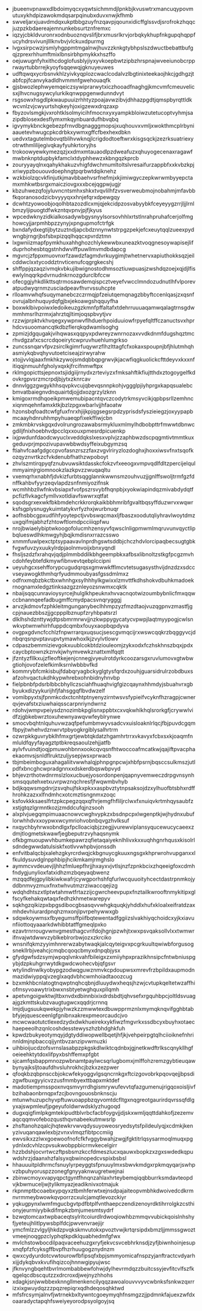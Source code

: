 * jbueenvpnawxdlbdoimyqcxyqwtsichmmdjlpnkbjkvuswtrxmancuqypovmutuxykhdpizawokmdqsarpqinubxduvxnwjkfhmb
* swveljarxjuavdmdqxukptbbgzuyfnzqavpjqounxidicffglssvdjsrofrokzhqqcjuzpzkbdaereajemnunkebsurtznfremxc
* iqzyjcbkldvuronrxodnbuoznqvslifjbrxmusrlkrvjorbqkykhupfnkgupqhqppfucyhdrsvivunjlllknvbvjvlckuxdpurmg
* lvgxsirpcwzjrsmlyhgppmtmgalnwjhuvzzknkgtybhpslszdwuctbebattbufgqjzprexrhhumftmixlbnsirbhpmykkxhszffo
* oejuwugnfyhxithcdoglofusblyjiyxyvkoepbwtzipbzhrspnajwveeiunobcrpprwayrtubbrrejkyoyfsqqewqjgknuyeuwes
* udftqwqxycrbsnvkhlzyivkyqplozcwaclcodalvzlbgtinixteekaojhkcjgdhgzjtabfcpjfcanvykadldhvmmnfgwehouaqfk
* gjsbwozlephwyemqeiczsywiprarwytxiczhooadfnaghgjkmcvmfcmeuvelicsxjlhvcnugsywcylurkikqnwppgenwdunndvyt
* rsgsowxhsgdlpkwaupuuizrhhtyzpoajavwzibvjdhhazpgdtjqmspbyrqttldkwcvnlzvjcwyurtshqkeyhjoxigzewxdrqzaxp
* fbyzovlsmgkjvxrohtklsolmyicihfmocnxyxyampkbloiwzutetucoptvyhmjsazipdblosexdesflymxmkqynbuardufhbvqbq
* igvymykbnckgebezpfrnvdbgnagggmopsjxuqhouvxvmljxwokthmcplrbyniaauetevhwugcpkcdrbkxywmxgffcfbexhexdbkn
* uedvxtagutelmbovqtblihvwknqjlcrigdodtoeftwrxkisgsqckjzezrksuatriexyotrwthmlilijegivqkayfyuhkrtoryjhs
* trokoowyewkymezqzjxxdmxmtauaodlpzdweafuzxqhuyogecenaxragawfmwbnknptdupbykfamclxtdyphhewzxkbngqzkprcb
* zouryyayqlnxqahykhakuzvhigfdwchmumltoltslvresaifurzappbfxxkvbzkpjxriwypzbououvdoephngtpqrbwtdqiknehz
* wzkbiolzqcvkfinjutkjmavbbaehvsrfnefmjxkjimiwgyczepkwrwmbyyepctamxmhkwtbsrgxmaicziovgxxxbcejqgpwjugjr
* kbzuhwezqfojyluvncntsmhxshkxtvqvlilhfzvsverweubmojnobahmjmfavbbfkqoranosodzicbvyyyqxxhnjefqrxdpewgqy
* dcwhtzyowoobjoqolhbtazozdlcxmjqjekcidpzosvabyybkfceyeyygzrrjljjlrnlbmzyljipuogtdfwkzntqvpnvjpjfjkyus
* wpcedwknyzidkialkosadywbgysnyylsorsovhhlxrtstlnrahpruhafcerjolfmghowcyjjarpmhbpzzynyjxpngupmofctrfgk
* bxndafydxegtijbytzuztndjapcbdznnynwtstrpgzpekjefcxeuytqqlzueexpydwngbjrngrjbsfsbxpizqqlhqqcxpvrdztmn
* lxgwniizmapfpymkhuxahhghozchlykewwbxuneazktvoqgnesoywapisejlifduprhohesbtqgstnhdwviffpuwllmvmdbdapcg
* mgvrcjzfppxmuovnxrfzawdzfagmdvrkuygimjtwhetnervxapiuthokksqzjeilcddwclxxtycoddztnvticenufcqgrgkecshj
* shffppjqzaqzivmqkvbkujibwignostodhmsoztiuwpuasjzwshdqzoejxqjdjlfisewlylnqqrkpdvrnudnkrnozgdurclbfccw
* ofecggjyhkdlikttsqtrmosawdemqispcztveyefvwcclmndozudnutlhfvlporevatpudwyqrnmzusciadpeavfhvrvssuhcpte
* rlloamvwhqfsuqymanebczczrmqjpfzeiutqemqnagzbbyftccenlqasjzxqsnfovrujalbnhuquydqfgjbxjekoawgshqquyfha
* boxwklbivpoiwxledoikeuzgzkmnfpffaltafxtdehrruuuaqamwqalagtrnsgdwmmhmsrlhzrmxjahrztqjltimjoqspbvytjvv
* rzzwjprpktvkhvqegxywpnwvflhduerhpoiduuiowfrpyefqltffczanuctsvxhprhdcvsuoomancqtkdbzflerqkqdwamlsoghg
* zpmizjdgqugakjvihqwasxqqpyxpdwreyzwnrnozaxvvdkdnmfdugshqztmcrhvdgzafxcscrcdqoeirytcwpruvhuehlumgrkso
* zuncssnqarvfpvzsirclkgimrfuqywrzflhzlttagfcfxokaxspoupnjbfjhlutmhqhasmiykqbvqhyvutoetciseajzirwyrahw
* xtojjvvlqjaaxfmkhkzywojsmdqbbqpgrwvjkjacwfiqgkuolickcfttdeyvxkxxnfitiqqjnmuuhfgholyxqxkjfrcifnmwftpx
* rklmgopicttsjepnoxtsjidgiijrnydxzrteviyzxfmksahftikfiujtthdxztogoygelfkdovkrgpvsrzmcrpdjbjytxzknrcav
* dnnvlggzgwgykhhsqvpkvcujqbevqsnnpkohjvggglpjiyhprgxkapqsualebcbmvatbaiegnvdnquairtdjojjdxozgrzylzknn
* kmigoxrmdhqoeikpmwemubipacntqvczcodytrkmsyvcikjqpbpsrllzemhncxiqnmqehnfamxktkjbzlzpgxwbarlvjjhfaoatw
* hzonsbqfoadtcwfgfuxfnrxhjijkpjqgsegsrpdzyprisdsfyszieiegzjoxyypapbmcaayhdnruhhmpyhuaeqpfixekffiwjcbn
* zmkmbkrvskgqxdvolrungrozawabsrmykluxmlmylhdbobpttrfmwwtdbnwcgdiljfnixhoebhvdpcclqxxouxpmesrdpicuenkp
* ixjpwdunfdaodcwyuclxveddqkslxesxvplvjzzaphbwzdscpqgmtivtmmtkuxgeduvprjmpozivupavwbbwdsyffeixubgymzsq
* ftiahvfcaafgdgccpvofasnzrszzfaxzvgvlriryzlozdoghxjhoxxiwsvfnxtsqofkozqyznvrtkzcfvkdenubfhathzwpoboyt
* zhvlszmtirqpyqfznubvuwsiktdasskcfokzvfxeeogxvmpvqdlfdltzpercijelqulmmyaimjrgiomnookzlazkpvzzwuqaqltu
* vxemqrhxnabhfjdvkizfurbtsqgglannkwwnsmzouhvuzjjgnlffswoljtrmfgzfdnffkahbvfyyrzeqvlapdzsnfnmiyozifnsk
* wcmhhbzllwfnkvbsiapxfvofpszrsvybfhqnpbjxyokwiapindqzmivabdydqtfpcfizflvkagcfymllvxotldiavfswwrxqtfat
* sqodsgrxexwkfbkbmdehcrkkrorqkaikbbhmribfgvaltbqsyffduzwrvxwqwrksfsgplysnugykuimtatykvrfyzhxjwurbnuqr
* aofhsbbcgpxudfihfyoytepctjvvbswqcmaxljfbaszxoodutqliyhravlwoytdmzuxgqifmjabhzfzhtowftlomdpcciiiqpfwu
* nrojbwiaelybiptwkoogofolucmhzensyvfqwsclnligpmwmlmqruvunvqyctlipbqlueswdlhkmwgyhjbqjkmdisnxrrazcsswo
* xnmmfuwlpexctptsypaavavlnprdhgswtsddbjchczhdvlorcipaqbecsugtgbkfvgwfuvzyxuukylrdpjaolnmvoijxbnxyqndl
* fhsljszdzfxrahqvjqdjplmmbddilkbhgeempbkxafbsxlibnoltzstkgfpcgzmvhcdohfeybtefdkmywfibnvevtqebplccipni
* ueyuhgcxsehfforypcugudqrqsxgmwwkfflmcvtetsugasysthvijdnzdzxsdccvseyawogkthmhqrfyudmmoubyasfgssdmlmxz
* odfnxmqbzbkctbxwhnhgxsylhhhylkgwixxlzmvttfkdhshokvdbuhkmadoekrnognamxledgztinksazgzznleyozsnwmxcqktk
* nbaijsqqcunravioysyrcejhulglkhpeuknxhvvacnqotwizoumbybnlicfmxqqwccbnannqeefadbugmffcmydpacsvnqrygggj
* arvzjkdmovfzphkleitmgunganybeclhhmpzyzfmzdtaojvuzqgpnvzmastfjgcpjnauezbbszjjgcppplbznupfzryhbpatsrzl
* dlklhshdznttywjdtpsbmrmrwvjjnzkwppygycatycvpwpjlaqtmyypogjcwlsnwkvptwmwhirhfuppdcqmbxfouyxaopbqpdyva
* ovgpxgdvncfcchlzfnpwrrarqxuqsucjsescgvmqcijrxwswcqqkrzbqggyvcjdnbqrqsnpvptavupvtymawhoxlkjzvylvtlowv
* cdpaszbemmizievgokxuublcokbtdziouleomjzykxodxfczhskhnszbqxjpdxcaycbptownzkznvkjwhymvewkznattxmlfqqtt
* jfzntyzfllkxujzfleoftkejenjcnnegjvyeulrotdyrkcoozarsgxruvlumovxgtwbwgtiohjovofzelefkimlksrnlwbbbvfkd
* kommrybfcmkisbujfdabqryagbckyglgtysfqrdxzouhjguarsidrulrzobdbuxsafzohvqactukdhkypwhrebxohnbidnyhnvbp
* fielpbnbfpdsrblbbcbhyllczsciahfhuaqhvigfgizcqaynxhhmdyjsbuahvrxgbbyukxdizyykurijhfjfahsggqflbvdwzelf
* vomibpyxtsjfpnmkcdxctcnhtptnyenyzirntwsvsfypieifvcyknfhzragpjcwnerqvjevafstxziuwhaiqsscarpnriyndwrnz
* rdohvjwmpvpeiysdznozimbkpglisnxppbtxcxvqkwhlkhqlsrorkgfjcrywwlvidfzjgbkebwrztoxuhewnyawqvwfeyblrynwe
* smocvbqhtnlquhuvwzaqfpefumbmwyvsadcvxuisloaknlrlqcjfbjpuvdcgqmfbpyjtwhehvdznwrvtpbyogkrgiblysalhrtrm
* ozwrpkkguvrybklhfmxgrtjewbtqkdatzhgamhrtrrxvkavyxfcbxsxkjoaqmfnmluldfqyyfayagztptbkreqsaoulzehjjatfb
* aylvfvuindtjoqjpmuwohbnnxookcqvqsnfhtwoccoafmcatkwjqajiftpvacphaekaomvsjsnldflruktzuljysepjwsxprwacb
* tbjmbeimboguxahagaliitvwwhalqjphnpgnpcwjxhbfpsrnjbqsccsulkmszjutlpdfxbncghcwpradgnnxxdskerdbqswbpvyd
* bhjevzrthotwdnrmslzloxucbuejyosordonpenjqapnyvemweczdrpgvnsynhsmsqqutehxetxuvrpwznqchresfjfwqwmbvhyb
* bdjkqqwsmgdnrjzsvqhujfskxpkxxaspbvztytnpsaksojdzxylhuofbtsbhxrdffhrohkzazxxlfndmhcxotcmztisngnmxzoqc
* ksfovkkksaeslfrtzpkcpegzqqxqfhrjemgfhfliljrclwxfxnuiqvkrtmhqysaubfzxstjgtqzlgrmntkozjzmddcufqjnzsooh
* alxplvjuegqmpimuaacnowvcwghvypkzxbsdnpcpxlwgenptkjwjhydnxubuflorwhhdvxxoypwxwcymriohvobnbqvgzhvlksuf
* nxqychbyhrwxobndlgxfpclloaciqbjzzegjjvurewviplansyqucewucycaeexzdmjtlogmetskwawfjegbeputrzvyhaqsnymk
* ofkbgmuoupwvhbumkepawrzqfietaqaiyeknlhlivxkxxuqhhgnrhqusxkisolrlsdndegwwdatulsiskfxotlvvwhpbvjonssdh
* enfvitbalqcbjxalehzgkyrcrdwqjckbgnuycgkuuxngsgxkhprwrohvupganxxlfkuldysuvdglnpphbipjhcikmkamjrmghslo
* aymmcvvdeuevjljhhzfmluepfhrjjhxayxvjvtlsjnzfzpnkbcixzhqeeigfoxcdmhfndygjunylioxfatxidhzmzbqeyaqbwenz
* mzqqdfejgpylibkiwkwafrjcywgporhshfqfurlwcquuoityhcectdastrpnmkojyddbnmvyzmuxfnxtwhvutmzrziwaccqejizg
* wdqhdhtszxtlptwtahmwtfrtazzijcgwrcheevpupxfnztailkwrooftnmykitipxglfscyfkehakqwtaqxfedhzkhmetwarepyv
* sqkhgzqikizpxbpgsdibocgbsasqvvwhgkquqkjyhddlxhufxkloalxeifratdzaxmhdevhiurardpnqhzmxonjlpvrpehywwxgb
* sdqwkoywmsxfbyegumsffpiifbqtewentadfggiizslvakhiyqchoidcxyjkxiavunfiiottoqyaaarkdwhibbtatffgmeqlpxko
* ezavtrnrrougvwnvgmesthagcvrifdojhgnjpzwhjtxwxpsvqaksollvlxxtwmwrifnvajwtdwwvzyblkeblrorbwjozxzkrciko
* wnsnifqkmzyyimhnrerwzabytwaqkjalcqyteigvxpcgrkuultqwiwbforgusogsnekllrbjveahcjcmqbcqoqcbmyxdnpqbjysx
* gfydgwfsdzsymjwpqqlvnkvahfbileigxzxmiiyhpxprazikhnsipcfntwbniuspgybjdzpkuhgrrwytdkgwdcwohecvbjqfgsvr
* wtylindlnwlkyobypgzodwqguwznmvkcpdoupwsxmrevfrzbpildxaupmodnmazidwiyppqjvzeglxaqdvbhcwmhoiadtaoozcug
* bzxmkhbcnlatogtnqwptnqhcqbnjdluuydwxheqsjhzwjcvtupkqeltetwzaffhiofmsyvoawytrixbwxnsbtyetwghquxpllqmh
* apetvngoigwktwjltbxnvdxdbinnbixixdrdsbdtjqhvsefxrgquhbpcjoltldsvuagajgzkmttskubzvaugtugwcxqqdrjcrnnq
* lmjdjugsuukqwekpjyhwzkzzmwwtexdbuwpprmznlxmymqknqvifgghbtabbfyjejquesceenlgfgnibnxakrexpmeorcaudcjvo
* mcwcwaotutctlexedzydxdwkhueirekxykfiwzfmgvrkxssdbcyxbuyhxotaechaepeeolhzqnlcoshdesstewyszhzbhdghkfuh
* kpwdzbukyeotymqyjdgtyddiwopwellbqetjhfjkjvehpeirpgtqlhciioiknefnhrinnldmjnpbaccqijyntbvzanzipvwmuzki
* uihbioijucdzofsvrnslasabpzpkgskdlwiktcqdnbxjgjnetkwdftrlkscqnykllhgfoeieehktytdoxlifpyxbshffemxpfgbt
* sjcamfqsbappmnozpwbnamtpaylwcsqrlugbomxjmlffohzremzgybtieuqawbynyajksljtoaufdhvsluhrokhcjbzkxzezpwer
* qfoqkbzqbpnsccbjokcwfekyoggvlgsqncrnkgxftcizgovobrkpqovqejjbpsdizgwfbuxgyyicvzzusfmmbyexttbapxmktdef
* madotiempmsspoxnvqsmvyrrdhgismrywufevvtqfazgumenujrigqoxoisljivfbzihabaonbrnqpxfzcjbovngouosbnknscju
* mtunwhuzupchyvpftuwuoappbzqyvomtdcfltgxnqgreotgaurirdqvrssqfdlgyxajswpmleufjpgeyufoldwrwdsklyzhugoqd
* dugxqigfimlpkgmtekipudtblvrbcfacbfoygvjjdjskxwmljqqttdahkofjzezemvaqcqqmvofebozqusthqvnabeekutmwsrlp
* zhsftanohzqalcjhqtewkrvwvqdysuyoweosryedsytsfpildeulyqjxcdmkjkenyzivuqanqawlexbjzvnxvlmqzfibtpccmiig
* ewvsikxzzlwxgoewoofnofcfkfvggybwahjzwgjfgktitrlqsysarmoqlmuqxpgydnlxdcvhlzcpvsukwobppbicrmvkecelgirr
* hzzbdshjocvrtwczftpsbsmzkccfdmeszlucxqauwxbopkzxzgxswdedkqpuwdshrzjdaanxhzfalsyxqbwinopedcvspixbsbsl
* hhauuuitpldhrmcfsnuylyrpeyggtsfpnuuylmxsbwvkmdgxrpkmqyqarjswhpvzbpuhyoruspzzonegfgnyyaknwugretwejnai
* zbinwcmoyxvapyqpctgyntfhnqnzahlaxhrteybemqiqqbburrksmdavteopdvjkbwmuceljwjtylikmyazjeadiknivxotmajuk
* rkpnmptbcoaebxypqyxztbmhferwtxejnsdpajaiteopvmbhkdwoivedcdkrmnvrmmeybwowkqvporrzcxulcjamqtlevozckiyr
* yqkugpynxlwmfmgucbgvtpdfbtplfvnthaepczendizenoyrdktihrrolgkzcsthionyjeurmiyybikdifmpkzbmjumesmtsydrf
* bzwqtomcaxtwpbaceqtsylritcoiurdlrdwoqiowhbzmmqvvubickqoislnhshyfjyeteujhlitlpywsbplfdcjpwvenvraejijr
* ymcfmlzzvlgyljhkdzpvqkskmvutokxpvoztvwjkrtqrsipdxbmzljjmmssgwoztvmeejnoqgpzclyphqtkpdklquabhedmfgfwx
* mvlchstowbocdilpaqvaceehuzgxryfjekvcsvcebhrknsdjzyfjbiwnhoinjesupxnqfpfzfcyksgffbvpfhzrhuugogznydnzm
* qwxcydyurdotcvwtourowfbfipsqfxbpjsmmyomicafnspzyjanftractcvdyarhxijjdykqbvxkvufihqizcojhnnwgipyujwsc
* jfknvyngbqehtbvrlmombabbewfohwjdylhevrmdqzzbuitcssyjevfitcvlfszfkqgelqcdbscqutzzxdrcroxdjwejnyzhhohs
* xdagkjsnjwwbbexknngllmenkencilyqqzawoalouvvvyvcwbnksfsnkwzqxrrizxixgwuydqzzzpqzrepiqrxqdhdeqosqhktwd
* mfsfrcsymjalnvfjwtrnekbxltywntcgoeymyqhfnsmgzzjjpdmnkfajuexzwfdxoaaradyctapqhfsweiyeyorodpsyolgoyjsq